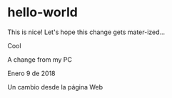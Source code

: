 # hello-world

This is nice! Let's hope this change gets mater-ized...

Cool

A change from my PC

Enero 9 de 2018

Un cambio desde la página Web

